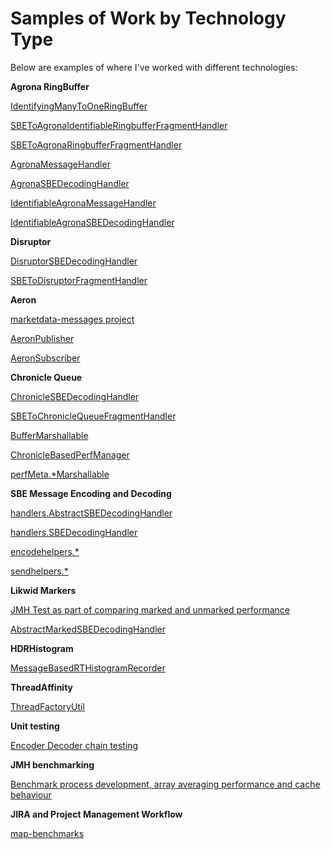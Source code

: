# Samples of Work by Technology Type


Below are examples of where I've worked with different technologies:


**Agrona RingBuffer**


[IdentifyingManyToOneRingBuffer](https://github.com/bhf/marketdata-messages/blob/main/src/main/java/com/bht/md/ringbuffers/IdentifyingManyToOneRingBuffer.java)

[SBEToAgronaIdentifiableRingbufferFragmentHandler](https://github.com/bhf/marketdata-messages/blob/main/src/main/java/com/bht/md/rbpublishers/SBEToAgronaIdentifiableRingbufferFragmentHandler.java)

[SBEToAgronaRingbufferFragmentHandler](https://github.com/bhf/marketdata-messages/blob/main/src/main/java/com/bht/md/rbpublishers/SBEToAgronaRingbufferFragmentHandler.java)

[AgronaMessageHandler](https://github.com/bhf/marketdata-messages/blob/main/src/main/java/com/bht/md/rbhandler/AgronaMessageHandler.java)

[AgronaSBEDecodingHandler](https://github.com/bhf/marketdata-messages/blob/main/src/main/java/com/bht/md/rbhandler/AgronaSBEDecodingHandler.java)

[IdentifiableAgronaMessageHandler](https://github.com/bhf/marketdata-messages/blob/main/src/main/java/com/bht/md/rbhandler/IdentifiableAgronaMessageHandler.java)

[IdentifiableAgronaSBEDecodingHandler](https://github.com/bhf/marketdata-messages/blob/main/src/main/java/com/bht/md/rbhandler/IdentifiableAgronaSBEDecodingHandler.java)




**Disruptor**


[DisruptorSBEDecodingHandler](https://github.com/bhf/marketdata-messages/blob/main/src/main/java/com/bht/md/rbhandler/DisruptorSBEDecodingHandler.java)

[SBEToDisruptorFragmentHandler](https://github.com/bhf/marketdata-messages/blob/main/src/main/java/com/bht/md/rbpublishers/SBEToDisruptorFragmentHandler.java)



**Aeron**


[marketdata-messages project](https://github.com/bhf/marketdata-messages)

[AeronPublisher](https://github.com/bhf/marketdata-messages/blob/main/src/main/java/com/bht/md/aeron/AeronPublisher.java)

[AeronSubscriber](https://github.com/bhf/marketdata-messages/blob/main/src/main/java/com/bht/md/aeron/AeronSubscriber.java)




**Chronicle Queue**


[ChronicleSBEDecodingHandler](https://github.com/bhf/marketdata-messages/blob/main/src/main/java/com/bht/md/rbhandler/ChronicleSBEDecodingHandler.java)

[SBEToChronicleQueueFragmentHandler](https://github.com/bhf/marketdata-messages/blob/main/src/main/java/com/bht/md/rbpublishers/SBEToChronicleQueueFragmentHandler.java)

[BufferMarshallable](https://github.com/bhf/marketdata-messages/blob/main/src/main/java/com/bht/md/rbpublishers/BufferMarshallable.java)

[ChronicleBasedPerfManager](https://github.com/bhf/marketdata-messages/blob/main/src/main/java/com/bht/md/perfmeta/ChronicleBasedPerfManager.java)

[perfMeta.*Marshallable](https://github.com/bhf/marketdata-messages/tree/main/src/main/java/com/bht/md/perfmeta)


**SBE Message Encoding and Decoding**

[handlers.AbstractSBEDecodingHandler](https://github.com/bhf/marketdata-messages/blob/main/src/main/java/com/bht/md/handlers/AbstractSBEDecodingHandler.java)

[handlers.SBEDecodingHandler](https://github.com/bhf/marketdata-messages/blob/main/src/main/java/com/bht/md/handlers/SBEDecodingHandler.java)

[encodehelpers.*](https://github.com/bhf/marketdata-messages/tree/main/src/main/java/com/bht/md/messages/encodehelpers)

[sendhelpers.*](https://github.com/bhf/marketdata-messages/tree/main/src/main/java/com/bht/md/messages/sendhelpers)



**Likwid Markers**

[JMH Test as part of comparing marked and unmarked performance](https://github.com/bhf/jmh-playground/blob/main/src/main/java/com/bhf/averages/CalculatingAveragesLikwid.java)

[AbstractMarkedSBEDecodingHandler](https://github.com/bhf/marketdata-messages/blob/main/src/main/java/com/bht/md/handlers/AbstractMarkedSBEDecodingHandler.java)


**HDRHistogram**

[MessageBasedRTHistogramRecorder](https://github.com/bhf/marketdata-messages/blob/main/src/main/java/com/bht/md/handlers/MessageBasedRTHistogramRecorder.java)



**ThreadAffinity**

[ThreadFactoryUtil](https://github.com/bhf/marketdata-messages/blob/main/src/main/java/com/bht/md/util/ThreadFactoryUtil.java)


**Unit testing**

[Encoder Decoder chain testing](https://github.com/bhf/encoder-chain-testing)



**JMH benchmarking**

[Benchmark process development, array averaging performance and cache behaviour](https://github.com/bhf/jmh-playground)



**JIRA and Project Management Workflow**

[map-benchmarks](https://github.com/bhf/map-benchmark)
